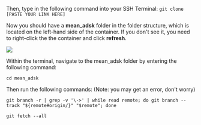 Then, type in the following command into your SSH Terminal:
  `git clone [PASTE YOUR LINK HERE]`

Now you should have a **mean_adsk** folder in the folder structure, which is located on the left-hand side of the container. If you don't see it, you need to right-click the the container and click **refresh**. 

![](http://i63.tinypic.com/52yzyq.jpg)


Within the terminal, navigate to the mean_adsk folder by entering the following command: 

  `cd mean_adsk`


Then run the following commands: (Note: you may get an error, don't worry)
 
   `git branch -r | grep -v '\->' | while read remote; do git branch --track "${remote#origin/}" "$remote"; done`
   
   `git fetch --all`
